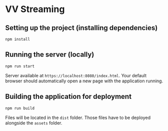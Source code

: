 # VV Streaming

## Setting up the project (installing dependencies)
```
npm install
```

## Running the server (locally)
```
npm run start
```
Server available at ```https://localhost:8080/index.html```. Your default browser should automatically open a new page with the application running.

## Building the application for deployment
```
npm run build
```
Files will be located in the ```dist``` folder. Those files have to be deployed alongside the ```assets``` folder.